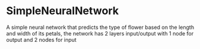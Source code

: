 # SimpleNeuralNetwork
A simple neural network that predicts the type of flower based on the length and width of its petals, the network has 2 layers input/output with 1 node for output and 2 nodes for input
